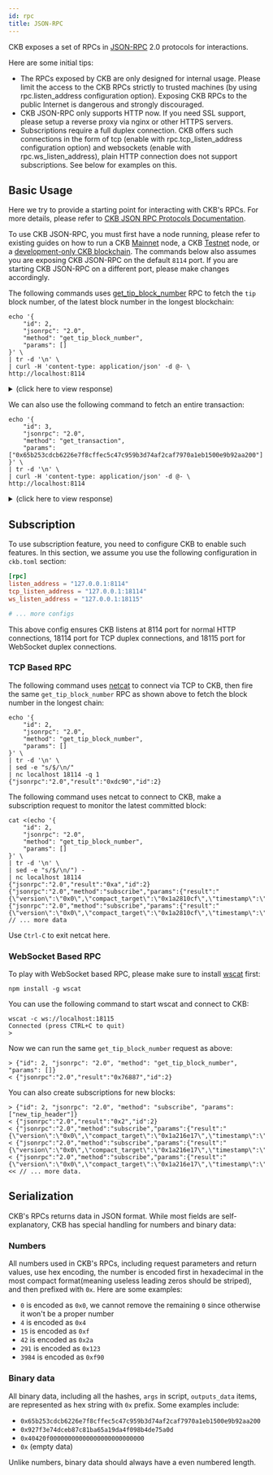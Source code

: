 ```yaml
---
id: rpc
title: JSON-RPC
---
```


CKB exposes a set of RPCs in [JSON-RPC](https://www.jsonrpc.org/specification) 2.0 protocols for interactions.

Here are some initial tips:

* The RPCs exposed by CKB are only designed for internal usage. Please limit the access to the CKB RPCs strictly to trusted machines (by using rpc.listen_address configuration option). Exposing CKB RPCs to the public Internet is dangerous and strongly discouraged.
* CKB JSON-RPC only supports HTTP now. If you need SSL support, please setup a reverse proxy via nginx or other HTTPS servers.
* Subscriptions require a full duplex connection. CKB offers such connections in the form of tcp (enable with rpc.tcp_listen_address configuration option) and websockets (enable with rpc.ws_listen_address), plain HTTP connection does not support subscriptions. See below for examples on this.

## Basic Usage

Here we try to provide a starting point for interacting with CKB's RPCs. For more details, please refer to [CKB JSON RPC Protocols Documentation](https://github.com/nervosnetwork/ckb/blob/master/rpc/README.md).

To use CKB JSON-RPC, you must first have a node running, please refer to existing guides on how to run a CKB [Mainnet](basics/guides/mainnet.md) node, a CKB [Testnet](basics/guides/testnet.md) node, or a [development-only CKB blockchain](basics/guides/devchain.md). The commands below also assumes you are exposing CKB JSON-RPC on the default `8114` port. If you are starting CKB JSON-RPC on a different port, please make changes accordingly.

The following commands uses [get_tip_block_number](https://github.com/nervosnetwork/ckb/blob/master/rpc/README.md#get_tip_block_number) RPC to fetch the `tip` block number, of the latest block number in the longest blockchain:

```
echo '{
    "id": 2,
    "jsonrpc": "2.0",
    "method": "get_tip_block_number",
    "params": []
}' \
| tr -d '\n' \
| curl -H 'content-type: application/json' -d @- \
http://localhost:8114
```

<details><summary>(click here to view response)</summary>

```bash
{"jsonrpc":"2.0","result":"0x2cb4","id":2}
```
</details>

We can also use the following command to fetch an entire transaction:

```
echo '{
    "id": 3,
    "jsonrpc": "2.0",
    "method": "get_transaction",
    "params": ["0x65b253cdcb6226e7f8cffec5c47c959b3d74af2caf7970a1eb1500e9b92aa200"]
}' \
| tr -d '\n' \
| curl -H 'content-type: application/json' -d @- \
http://localhost:8114
```

<details><summary>(click here to view response)</summary>

```bash
{"jsonrpc":"2.0","result":{"transaction":{"cell_deps":[{"dep_type":"dep_group","out_point":{"index":"0x0","tx_hash":"0xf8de3bb47d055cdf460d93a2a6e1b05f7432f9777c8c474abf4eec1d4aee5d37"}},{"dep_type":"code","out_point":{"index":"0x0","tx_hash":"0xc1b2ae129fad7465aaa9acc9785f842ba3e6e8b8051d899defa89f5508a77958"}}],"hash":"0x65b253cdcb6226e7f8cffec5c47c959b3d74af2caf7970a1eb1500e9b92aa200","header_deps":[],"inputs":[{"previous_output":{"index":"0x0","tx_hash":"0x6e64c2a3f248da5115c49ef8100b3a29c4f665517626a513b340821ba8b95f80"},"since":"0x0"}],"outputs":[{"capacity":"0x34e62ce00","lock":{"args":"0x927f3e74dceb87c81ba65a19da4f098b4de75a0d","code_hash":"0x9bd7e06f3ecf4be0f2fcd2188b23f1b9fcc88e5d4b65a8637b17723bbda3cce8","hash_type":"type"},"type":{"args":"0x6e9b17739760ffc617017f157ed40641f7aa51b2af9ee017b35a0b35a1e2297b","code_hash":"0x48dbf59b4c7ee1547238021b4869bceedf4eea6b43772e5d66ef8865b6ae7212","hash_type":"data"}},{"capacity":"0x711befb618","lock":{"args":"0x927f3e74dceb87c81ba65a19da4f098b4de75a0d","code_hash":"0x9bd7e06f3ecf4be0f2fcd2188b23f1b9fcc88e5d4b65a8637b17723bbda3cce8","hash_type":"type"},"type":null}],"outputs_data":["0x40420f00000000000000000000000000","0x"],"version":"0x0","witnesses":["0x55000000100000005500000055000000410000007926ec98874bb86143d178826253e18425e50bf85fbb4b7cf9188462e7e87bc810ac602e55b9c73890ab8306368d7d02d96234f250750269e1aa023eb5b71b5100"]},"tx_status":{"block_hash":"0xef3d24667212849545831a7e5a6168455909842e6a2e426d5b80656bca49b372","status":"committed"}},"id":3}
```
</details>

## Subscription

To use subscription feature, you need to configure CKB to enable such features. In this section, we assume you use the following configuration in `ckb.toml` section:

```toml
[rpc]
listen_address = "127.0.0.1:8114"
tcp_listen_address = "127.0.0.1:18114"
ws_listen_address = "127.0.0.1:18115"

# ... more configs
```

This above config ensures CKB listens at 8114 port for normal HTTP connections, 18114 port for TCP duplex connections, and 18115 port for WebSocket duplex connections.

### TCP Based RPC

The following command uses [netcat](https://en.wikipedia.org/wiki/Netcat) to connect via TCP to CKB, then fire the same `get_tip_block_number` RPC as shown above to fetch the block number in the longest chain:

```
echo '{
    "id": 2,
    "jsonrpc": "2.0",
    "method": "get_tip_block_number",
    "params": []
}' \
| tr -d '\n' \
| sed -e "s/$/\n/"
| nc localhost 18114 -q 1
{"jsonrpc":"2.0","result":"0xdc90","id":2}
```

The following command uses netcat to connect to CKB, make a subscription request to monitor the latest committed block:

```
cat <(echo '{
    "id": 2,
    "jsonrpc": "2.0",
    "method": "get_tip_block_number",
    "params": []
}' \
| tr -d '\n' \
| sed -e "s/$/\n/") -
| nc localhost 18114
{"jsonrpc":"2.0","result":"0xa","id":2}
{"jsonrpc":"2.0","method":"subscribe","params":{"result":"{\"version\":\"0x0\",\"compact_target\":\"0x1a2810cf\",\"timestamp\":\"0x16ee81d0d5f\",\"number\":\"0x30673\",\"epoch\":\"0x5f102b400007a\",\"parent_hash\":\"0xc9020c79d4f19797022af3631eb9e76c57933bd608fe81a137b834975616c991\",\"transactions_root\":\"0x7d8e3c102a5c52598cdbe7d208deb986eb2f0af189bc4655e6dd1a71564c2b25\",\"proposals_hash\":\"0x0000000000000000000000000000000000000000000000000000000000000000\",\"uncles_hash\":\"0x0000000000000000000000000000000000000000000000000000000000000000\",\"dao\":\"0x15b9ae7648400f2fb61d57e0379b2300fc641b7e8db5160000060394d5580007\",\"nonce\":\"0x1f86f056000002460000000053170600\",\"hash\":\"0xa3c8feda83d7e184f09cb4f05e535bccd4c159e2cc0ac7a06ea7d457e0051a08\"}","subscription":"0xa"}}
{"jsonrpc":"2.0","method":"subscribe","params":{"result":"{\"version\":\"0x0\",\"compact_target\":\"0x1a2810cf\",\"timestamp\":\"0x16ee81d1dfd\",\"number\":\"0x30674\",\"epoch\":\"0x5f102b500007a\",\"parent_hash\":\"0xa3c8feda83d7e184f09cb4f05e535bccd4c159e2cc0ac7a06ea7d457e0051a08\",\"transactions_root\":\"0x6d2dfc88bd8dda743b5bae14453f5f405a2a29a3cf6fff00c60f0f5c60a84fbe\",\"proposals_hash\":\"0x0000000000000000000000000000000000000000000000000000000000000000\",\"uncles_hash\":\"0x0000000000000000000000000000000000000000000000000000000000000000\",\"dao\":\"0xb4e019376f400f2f34c172e7379b230031d1417d95b5160000a399ffd6580007\",\"nonce\":\"0xded8ffa1000000000000040a90000000\",\"hash\":\"0x7d10fd1fb459630aa2f87ee4de699b7466a5da6efc0aee6ff459ff17b6cc5904\"}","subscription":"0xa"}}
// ... more data
```

Use `Ctrl-C` to exit netcat here.

### WebSocket Based RPC

To play with WebSocket based RPC, please make sure to install [wscat](https://github.com/websockets/wscat) first:

```
npm install -g wscat
```

You can use the following command to start wscat and connect to CKB:

```
wscat -c ws://localhost:18115
Connected (press CTRL+C to quit)
>
```

Now we can run the same `get_tip_block_number` request as above:

```
> {"id": 2, "jsonrpc": "2.0", "method": "get_tip_block_number", "params": []}
< {"jsonrpc":"2.0","result":"0x76887","id":2}
```

You can also create subscriptions for new blocks:

```
> {"id": 2, "jsonrpc": "2.0", "method": "subscribe", "params": ["new_tip_header"]}                                                                                                        < {"jsonrpc":"2.0","result":"0x2","id":2}                                                                                                                                                 < {"jsonrpc":"2.0","method":"subscribe","params":{"result":"{\"version\":\"0x0\",\"compact_target\":\"0x1a216e17\",\"timestamp\":\"0x16f886b2223\",\"number\":\"0x77e2a\",\"epoch\":\"0x6c$01a9000135\",\"parent_hash\":\"0x2662c8056c638408d8f018a53785d68f633bd1edfa06b82d7c29ddcac1d98927\",\"transactions_root\":\"0xa6488b15373521ec0b1bc9dff1f117cc1cad7d3579e8a6c38cc6e35166dad9bd\",\"proposals_hash\":\"0x0000000000000000000000000000000000000000000000000000000000000000\",\"uncles_hash\":\"0x0000000000000000000000000000000000000000000000000000000000000000\",\"dao\":\"0x1a1aab41ad3eb72fa260f4eedeb9230092c4510af45b390000547d684fc40007\",\"nonce\":\"0xce1aaca681000089001d0003cb2d0500\",\"hash\":\"0x993e593921024167c1779146348fe2d82864ecd3f657b3bd2b14fbdfa87c4f06\"}","subscription":"0x2"}}
< {"jsonrpc":"2.0","method":"subscribe","params":{"result":"{\"version\":\"0x0\",\"compact_target\":\"0x1a216e17\",\"timestamp\":\"0x16f886b29e3\",\"number\":\"0x77e2b\",\"epoch\":\"0x6c601aa000135\",\"parent_hash\":\"0x993e593921024167c1779146348fe2d82864ecd3f657b3bd2b14fbdfa87c4f06\",\"transactions_root\":\"0xe64cb6afb57e92a2af1da34d8a1d547fcd8b833e187697ae28a9dfadaaeba247\",\"proposals_hash\":\"0x0000000000000000000000000000000000000000000000000000000000000000\",\"uncles_hash\":\"0xa807c9cbb16a5af7cf36fd5c20b29535f6db4de52062138ad21ea6790ba9529c\",\"dao\":\"0xba227d3fcf3eb72fc8d61ff5deb92300402b3f12fb5b390000f113d450c40007\",\"nonce\":\"0xfb68521601000000000000503c9e2338\",\"hash\":\"0xf55d0f7ae1d9b106eee96139d86313e46b109ec8fa0d92f9eb6eb8bc81c294ec\"}","subscription":"0x2"}}
< {"jsonrpc":"2.0","method":"subscribe","params":{"result":"{\"version\":\"0x0\",\"compact_target\":\"0x1a216e17\",\"timestamp\":\"0x16f886b40a3\",\"number\":\"0x77e2c\",\"epoch\":\"0x6c601ab000135\",\"parent_hash\":\"0xf55d0f7ae1d9b106eee96139d86313e46b109ec8fa0d92f9eb6eb8bc81c294ec\",\"transactions_root\":\"0xad2c9e1eabc586c8e38cc1eaca61eba5e320bbf4655c510c5be5de9eaafea96f\",\"proposals_hash\":\"0x0000000000000000000000000000000000000000000000000000000000000000\",\"uncles_hash\":\"0x0000000000000000000000000000000000000000000000000000000000000000\",\"dao\":\"0x5a2b4f3df13eb72feb4c4bfbdeb923008c922c1a025c3900008eaa3f52c40007\",\"nonce\":\"0x7b5ad85601000000000000005b340000\",\"hash\":\"0x2077e0c022514fe07844411436cfbf50e413694858a3d4775e0c836e787ce7ab\"}","subscription":"0x2"}}
<< // ... more data.
```

## Serialization

CKB's RPCs returns data in JSON format. While most fields are self-explanatory, CKB has special handling for numbers and binary data:

### Numbers

All numbers used in CKB's RPCs, including request parameters and return values, use hex encoding, the number is encoded first in hexadecimal in the most compact format(meaning useless leading zeros should be striped), and then prefixed with `0x`. Here are some examples:

* `0` is encoded as `0x0`, we cannot remove the remaining `0` since otherwise it won't be a proper number
* `4` is encoded as `0x4`
* `15` is encoded as `0xf`
* `42` is encoded as `0x2a`
* `291` is encoded as `0x123`
* `3984` is encoded as `0xf90`

### Binary data

All binary data, including all the hashes, `args` in script, `outputs_data` items, are represented as hex string with `0x` prefix. Some examples include:

* `0x65b253cdcb6226e7f8cffec5c47c959b3d74af2caf7970a1eb1500e9b92aa200`
* `0x927f3e74dceb87c81ba65a19da4f098b4de75a0d`
* `0x40420f00000000000000000000000000`
* `0x` (empty data)

Unlike numbers, binary data should always have a even numbered length.
